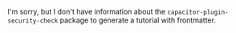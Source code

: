 I'm sorry, but I don't have information about the `capacitor-plugin-security-check` package to generate a tutorial with frontmatter.